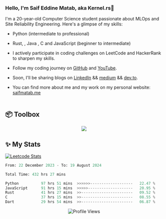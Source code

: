 ### Hello, I'm Saif Eddine Matab, aka Kernel.rs👋

I'm a 20-year-old Computer Science student passionate about MLOps and Site Reliability Engineering. Here's a glimpse of my skills:

- Python (intermediate to professional)
- Rust, , Java , C and JavaScript (beginner to intermediate)

- I actively participate in coding challenges on LeetCode and HackerRank to sharpen my skills.
- Follow my coding journey on [GitHub](https://github.com/Kernel-rb) and [YouTube](https://www.youtube.com/channel/UCnnPEdrDX0LJd2yJ7Q_TnKg).
- Soon, I'll be sharing blogs on [LinkedIn](https://www.linkedin.com/in/saif-matab/) && [medium](https://medium.com/@kernel.rb)  && [dev.to](https://dev.to/kernelrb).
- You can find more about me and my work on my personal website: [saifmatab.me](https://www.saifmatab.me/)
<br> <br>
## 📦 Toolbox
<p align="center">
  <a href="https://skillicons.dev">
    <img src="https://skillicons.dev/icons?i=py,rust,c,java,js,neovim" />
  </a>
</p>


## ✨ My Stats

[![Leetcode Stats](https://leetcard.jacoblin.cool/Kernel-rb)](https://leetcode.com/Kernel-rb)


<!--START_SECTION:waka-->

```python
From: 22 December 2023 - To: 19 August 2024

Total Time: 432 hrs 27 mins

Python          97 hrs 51 mins  >>>>>>-------------------   22.47 %
JavaScript      91 hrs 15 mins  >>>>>--------------------   20.95 %
Rust            41 hrs 27 mins  >>-----------------------   09.52 %
C               37 hrs 15 mins  >>-----------------------   08.55 %
Dart            29 hrs 54 mins  >>-----------------------   06.87 %
```

<!--END_SECTION:waka-->


<div align="center">
  <img src="https://komarev.com/ghpvc/?username=Kernel-rb&label=PROFILE+VIEWS" alt="Profile Views">
</div>
